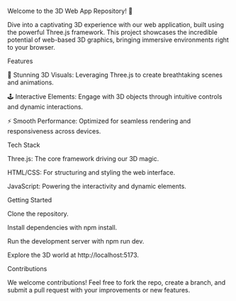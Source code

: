 Welcome to the 3D Web App Repository! 🚀

Dive into a captivating 3D experience with our web application, built using the powerful Three.js framework. This project showcases the incredible potential of web-based 3D graphics, bringing immersive environments right to your browser.

Features

🌟 Stunning 3D Visuals: Leveraging Three.js to create breathtaking scenes and animations.

🕹️ Interactive Elements: Engage with 3D objects through intuitive controls and dynamic interactions.

⚡ Smooth Performance: Optimized for seamless rendering and responsiveness across devices.

Tech Stack

Three.js: The core framework driving our 3D magic.

HTML/CSS: For structuring and styling the web interface.

JavaScript: Powering the interactivity and dynamic elements.

Getting Started

Clone the repository.

Install dependencies with npm install.

Run the development server with npm run dev.

Explore the 3D world at http://localhost:5173.

Contributions

We welcome contributions! Feel free to fork the repo, create a branch, and submit a pull request with your improvements or new features.

